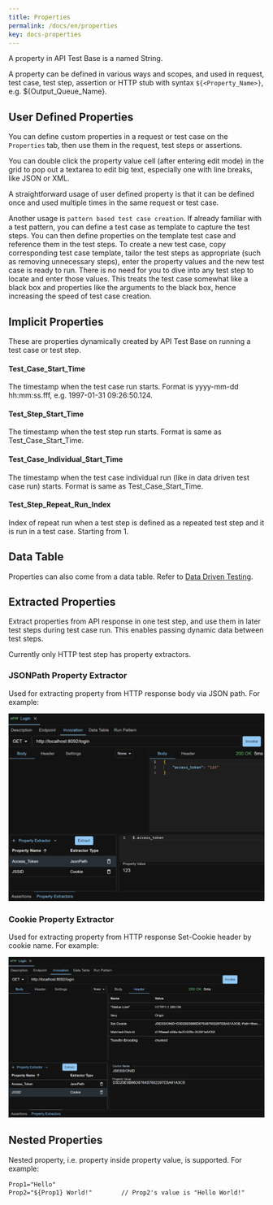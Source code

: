 ```yaml
---
title: Properties
permalink: /docs/en/properties
key: docs-properties
---
```

A property in API Test Base is a named String.

A property can be defined in various ways and scopes, and used in request, test case, test step, assertion or HTTP stub with syntax `${<Property_Name>}`, e.g. ${Output_Queue_Name}.

## User Defined Properties
You can define custom properties in a request or test case on the `Properties` tab, then use them in the request, test steps or assertions.

You can double click the property value cell (after entering edit mode) in the grid to pop out a textarea to edit big text, especially one with line breaks, like JSON or XML.

A straightforward usage of user defined property is that it can be defined once and used multiple times in the same request or test case.

Another usage is `pattern based test case creation`. If already familiar with a test pattern, you can define a test case as template to capture the test steps. You can then define properties on the template test case and reference them in the test steps. To create a new test case, copy corresponding test case template, tailor the test steps as appropriate (such as removing unnecessary steps), enter the property values and the new test case is ready to run. There is no need for you to dive into any test step to locate and enter those values. This treats the test case somewhat like a black box and properties like the arguments to the black box, hence increasing the speed of test case creation.

## Implicit Properties
These are properties dynamically created by API Test Base on running a test case or test step.

#### Test_Case_Start_Time
The timestamp when the test case run starts. Format is yyyy-mm-dd hh:mm:ss.fff, e.g. 1997-01-31 09:26:50.124.

#### Test_Step_Start_Time
The timestamp when the test step run starts. Format is same as Test_Case_Start_Time.

#### Test_Case_Individual_Start_Time
The timestamp when the test case individual run (like in data driven test case run) starts. Format is same as Test_Case_Start_Time.

#### Test_Step_Repeat_Run_Index
Index of repeat run when a test step is defined as a repeated test step and it is run in a test case. Starting from 1.

## Data Table
Properties can also come from a data table. Refer to [Data Driven Testing](/docs/en/data-driven-testing).

## Extracted Properties
Extract properties from API response in one test step, and use them in later test steps during test case run. This enables passing dynamic data between test steps.

Currently only HTTP test step has property extractors.

### JSONPath Property Extractor
Used for extracting property from HTTP response body via JSON path. For example:

![JSONPath Property Extractor](../../screenshots/properties/jsonpath-property-extractor.png)

### Cookie Property Extractor
Used for extracting property from HTTP response Set-Cookie header by cookie name. For example:

![Cookie Property Extractor](../../screenshots/properties/cookie-property-extractor.png)

## Nested Properties
Nested property, i.e. property inside property value, is supported. For example:
```
Prop1="Hello"
Prop2="${Prop1} World!"        // Prop2's value is "Hello World!"
```